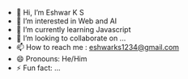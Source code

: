 - 👋 Hi, I’m Eshwar K S
- 👀 I’m interested in Web and AI 
- 🌱 I’m currently learning Javascript 
- 💞️ I’m looking to collaborate on ...
- 📫 How to reach me : eshwarks1234@gmail.com
- 😄 Pronouns: He/Him
- ⚡ Fun fact: ...

<!---
Eshwar-git1189/Eshwar-git1189 is a ✨ special ✨ repository because its `README.md` (this file) appears on your GitHub profile.
You can click the Preview link to take a look at your changes.
--->
